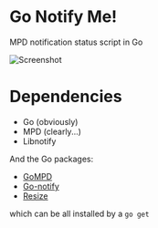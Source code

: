 Go Notify Me!
============

MPD notification status script in Go

![Screenshot](https://f.cloud.github.com/assets/120833/909047/add852da-fdb0-11e2-9fa5-5acfbb35f816.jpg)

Dependencies
============

* Go (obviously)
* MPD (clearly...)
* Libnotify

And the Go packages:

* [GoMPD](http://github.com/fhs/gompd)
* [Go-notify](http://github.com/mqu/go-notify)
* [Resize](http://github.com/nfnt/resize)

which can be all installed by a `go get`

